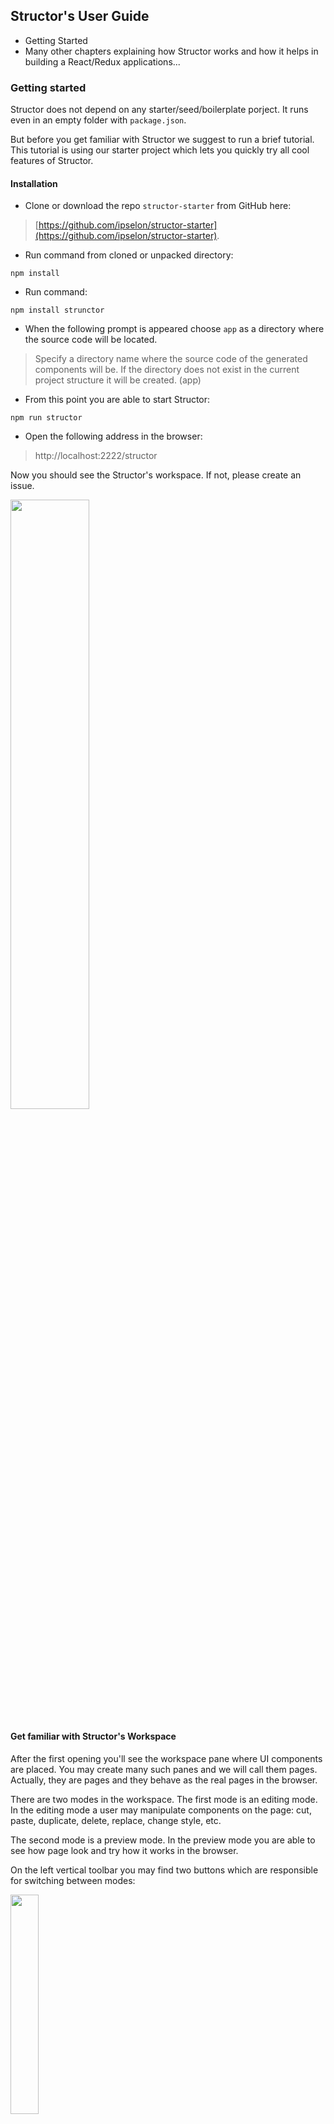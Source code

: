 ## Structor's User Guide

* Getting Started
* Many other chapters explaining how Structor works and how it helps in building a React/Redux applications...

### Getting started

Structor does not depend on any starter/seed/boilerplate porject. It runs even in an empty folder with `package.json`.

But before you get familiar with Structor we suggest to run a brief tutorial. This tutorial is using our starter project which lets you quickly try all cool features of Structor.

#### Installation

* Clone or download the repo `structor-starter` from GitHub here: 

> [https://github.com/ipselon/structor-starter](https://github.com/ipselon/structor-starter).

* Run command from cloned or unpacked directory:
```
npm install
```
* Run command:
```
npm install strunctor
```
* When the following prompt is appeared choose `app` as a directory where the source code will be located.
> Specify a directory name where the source code of the generated components will be.
 If the directory does not exist in the current project structure it will be created.
 (app)
 
* From this point you are able to start Structor:
```
npm run structor
```

* Open the following address in the browser:

> http://localhost:2222/structor

Now you should see the Structor's workspace. If not, please create an issue.

<p align="left">
  <img width="50%" src="https://raw.githubusercontent.com/ipselon/structor/dev-05/docs/img/structor-workspace-first-opening.png" />
</p>

#### Get familiar with Structor's Workspace

After the first opening you'll see the workspace pane where UI components are placed. You may create many such panes and we will call them pages. Actually, they are pages and they behave as the real pages in the browser.

There are two modes in the workspace. The first mode is an editing mode. In the editing mode a user may manipulate components on the page: cut, paste, duplicate, delete, replace, change style, etc. 

The second mode is a preview mode. In the preview mode you are able to see how page look and try how it works in the browser.

On the left vertical toolbar you may find two buttons which are responsible for switching between modes:

<p align="left">
  <img width="30%" src="https://raw.githubusercontent.com/ipselon/structor/dev-05/docs/img/structor-workspace-mode-switch-btns.png" />
</p>

On this stage of the tutorial the current page is in the edit mode.

On a separate note, we should understand what is a component and component model in terms of the Structor's workspace. The page in the workspace consists of multiple React components which are described in JSON format with a simple tree structure. Consequently, we may tell that a page model (tree) includes many components' models (leaves and branches).

```json5
01  "type": "Panel",
02  "children": [
03      {
04        "type": "Input",
05        "props": {
06          "type": "text",
07          "hasFeedback": true,
08          "placeholder": "Enter value",
09          "label": "Label for input"
10        }
11      },
12      {
13        "type": "Button",
14        "props": {
15          "bsStyle": "default"
16        },
17        "children": [
18          {
19            "type": "span",
20            "text": "Default"
21          }
22        ]
23      }
24  ]
```

The ***type*** field tells which React component should be rendered. In line `01` of the model we can see that type has a value of ***Panel***. ***Panel*** is a one of the components in the application source code.

**It means that you are able to select and manipulate only the components which are described in page's model. Shortly speaking, you can not select a component or element which is in the React component source code**

Let's start to compose something interesting. If you didn't select some component on the page yet, please do this by clicking on the text element right in the center of the current page.

<p align="left">
  <img width="50%" src="https://raw.githubusercontent.com/ipselon/structor/dev-05/docs/img/structor-workspace-selected-component.png" />
</p>

As usual we are not able to precisely select something on the Web page by simple clicking on a sibling area. That is why Structor presents a few ways to adjust the selection.

The firs way is to use a breadcrumbs control in the top toolbar of the workspace. The breadcrumbs control lets you see the path in the page model to the selected component. Also it allows you to select another component from this path by clicking on a path's node. In order to simplify understanding which component on the page corresponds to the node you are going to select, the corresponded component will be highlighted on the page once you hover over the path's node.

<p align="left">
  <img width="30%" src="https://raw.githubusercontent.com/ipselon/structor/dev-05/docs/img/structor-workspace-breadcrumbs-control.png" />
</p>

> BTW, when you hovering over the page you may see highlignted borders of the components, that greatly simplify the component hunting on the page.

Also, there is a commonly used way to see the page structure in Structor. There is a bottom panel with a tree view representation of the page model. You can select components in the treeview as well as in the breadcrumbs control. Please find a button on the left vertical toolbar and switch it on:

<p align="left">
  <img width="50%" src="https://raw.githubusercontent.com/ipselon/structor/dev-05/docs/img/structor-workspace-bottom-treeview.png" />
</p>

Now please select `h3` element on the page. We are going to replace this component with a simple HTML `div`. 

There are also a couple ways to add new component on the page. One way is to pick up needed component in a library panel. Click on the button with plus icon on the vertical left toolbar to see the library panel:

<p align="left">
  <img width="50%" src="https://raw.githubusercontent.com/ipselon/structor/dev-05/docs/img/structor-workspace-library-panel.png" />
</p>

The current version of Structor ships with a couple of React components and with many HTML elements in its library. Open `HTML` group in the library panel and find `div` item in the list. Then just click on it - you'll see the green message which tells that `div` component was copied into a clipboard.

The clipboard is a buffer which may temporary hold one or many components (please find about multiple selection in [Multiple Selection] section) until you clear the clipboard.

> As you can see, we are using a _Copy & Paste_ approach instead of a _Drag and Drop_ as many other similar tools do.

Having copied `div` into the clipboard we can replace `h3` with the clipboard by clicking on `Replace` button. Click on one of the following `Replace` buttons on the workspace:

<p align="left">
  <img width="20%" src="https://github.com/ipselon/structor/blob/dev-05/docs/img/structor-workspace-replace-btn-component.png" />
</p>
<br/>
<p align="left">
  <img width="20%" src="https://raw.githubusercontent.com/ipselon/structor/dev-05/docs/img/structor-workspace-replace-btn-toolbar.png" />
</p>
<br/>
<p align="left">
  <img width="20%" src="https://raw.githubusercontent.com/ipselon/structor/dev-05/docs/img/structor-workspace-replace-btn-treeview.png" />
</p>

Keep `div` component selected. Now we try to change style of this `div`. We will use a quick style panel to make it faster. However, there is a way to change JSON component's model through the component editor.

Click on the button with brush icon on the left vertical toolbar. It opens a rightside panel with quick CSS styles which may be applied to the selected component's model. Set the following styles:
* __Layout__ `display: flex`, `flexDirection: row`, `justifyContent: center`
* __Box Model__ `padding: 1em`

<p align="left">
  <img width="70%" src="https://raw.githubusercontent.com/ipselon/structor/dev-05/docs/img/structor-workspace-quickstyle-panel.png" />
</p>

Now we will replace `span` element inside of the `div` by a tuple of components nested in each other. Clear the clipboard by clicking on `New in clibpoard` label.

<p align="left">
  <img width="30%" src="https://raw.githubusercontent.com/ipselon/structor/dev-05/docs/img/structor-workspace-clear-clipboard.png" />
</p>

Be sure that clipboard is empty, then select `span` inside of the `div` and click on `Replace` button. We'll see a dialog where we can type a name of component from the library which will be placed insead of `span`. Additionaly, we can type a series of components delimited by dot that lets us add multiple components nested in each other.

Type two `div` components: `div`.`div` and submit action.

<p align="left">
  <img width="40%" src="https://raw.githubusercontent.com/ipselon/structor/dev-05/docs/img/structor-workspace-tuple-inserting.png" />
</p>

As we may see, we have a hierarchy of 3 nested divs. You can easily check it out on the bottom panel in treeview.

Select the innermost `div` and click on the circle button with plus sign on it underneath of the selected component:

<p align="left">
  <img width="20%" src="https://raw.githubusercontent.com/ipselon/structor/dev-05/docs/img/structor-workspace-insert-after-btn.png" />
</p>

This action appends a new component after the selected one. Type `button` name in the insertion dialog, and after `button` is appended set its style to `padding: 1em`.

Then we have to change the texts of `span` and `button`. Open the bottom treeview panel, and just click on the text - it allows to change text right in the place:

<p align="left">
  <img width="50%" src="https://raw.githubusercontent.com/ipselon/structor/dev-05/docs/img/structor-workspace-change-text-inplace.png" />
</p>

Change `span` text to "Count: 0", and `button` text to "Increase count". As the result of our manipulation the following composition should be:

<p align="left">
  <img width="70%" src="https://raw.githubusercontent.com/ipselon/structor/dev-05/docs/img/structor-workspace-result-composition.png" />
</p>

On the current stage of this tutorial we already learned:
* What are page and component models in terms of Structor
* How to view and navigate the component hierarhy in different ways
* How to add new components on the page using the library panel and clipboard
* How to add new components on the page using the quick insertion dialog
* How to change a component's model style using the quick style panel

In the next stages of the tutorial we will learn how to generate a scaffold for new React component. And how to export pages and build a Web App.

#### Generating React components

Structor ships with a couple source code generators for React component scaffolds. We are not going to discuss here how it works and how it can be customized. So, please keep in mind that any scaffold template may be changed to fit your requirements easily.

Now we are going to generate a scaffold for simple React component which will have equal look and feel as our composition which we made above.

Select the topmost `div` in the hierarchy of the current page, and click `Generate Component` button on the top toolbar of the workspace.

<p align="left">
  <img width="50%" src="https://raw.githubusercontent.com/ipselon/structor/dev-05/docs/img/generators-generate-component-btn.png" />
</p>

We will see a start page of the generator wizard, where we have to choose what component we want to generate.

<p align="left">
  <img width="50%" src="https://raw.githubusercontent.com/ipselon/structor/dev-05/docs/img/generators-list.png" />
</p>

Here we run `react-component` generator. The next step requires to enter a name of new component and/or a namespace for component.

<p align="left">
  <img width="50%" src="https://raw.githubusercontent.com/ipselon/structor/dev-05/docs/img/generators-enter-name.png" />
</p>

On this note we should step aside a bit and try to understand what the source code and its structure we will have after generation. The only requirement from Structor is to use a certain type of the source code structure. We will discuss the structure and motives to use it in the guide's chapters. But on this step please keep in mind the following structure of components possible to use with Structor:

```
<APP_DIR>
    components/
        <COMPONENT_NAME>
            index.js - React component
    containers/
        <CONTAINER_NAME>
            index.js - Redux container
            actions.js
            constants.js
            reducer.js
            sagas.js
            selectors.js
    modules/
        <NAMESPACE_NAME>/
            components/
                <COMPONENT_NAME>
                    index.js - React component
            containers/
                <CONTAINER_NAME>
                    index.js - Redux container
                    actions.js
                    constants.js
                    reducer.js
                    sagas.js
                    selectors.js
            index.js - components and containers index
            reducer.js - composition of containers' reducers
            sagas.js - composition of containers' sagas
```

> As far as Stuctor may manipulate a significant amount of the components they may have conflicting names (equal names), to avoid this situation we are using namespaces. More about motives to use `modules` structure along with `components` and `containers` please read here: [Additional Guidelines For (Redux) Project Structure](https://jaysoo.ca/2016/12/12/additional-guidelines-for-project-structure/#what-to-do-with-common-components)

Enter `Counter` as a new name of React component, and enter `Tutorial` as a namespace. We are going to create a new namespace with `Counter` component. Although we can create a component without any namespace and place it just in `components` folder, but we should create the namespace in order to learn how to extract and install namespaces using Structor.

Next step gives us options for a few variants of the future scaffold. We are leaving all options as they are and proceeding to the next step.

Here is a preview of the generated source code.

<p align="left">
  <img width="70%" src="https://raw.githubusercontent.com/ipselon/structor/dev-05/docs/img/generators-source-review.png" />
</p>

Click to install the source code. After the Webpack compiler finished switch to the preview mode and try to click on the `Increase counter` button. The counter will not be increased. That is why we need to change the source code to make it something valuable.

Open `index.js` file in the directory:
```
<PROJECT_DIR>/app/modules/Tutorial/components/Counter
```

And replace generated code with the following example (you may do your changes as well). Also, please observe that your changes are applied in the preview page almost immediatelly.

```javascript
/**
 *
 * Counter
 *
 */

import React, { Component, PropTypes } from 'react';

class Counter extends Component { // eslint-disable-line react/prefer-stateless-function

  constructor(props) {
    super(props);
    this.state = {
      counterValue: 0,
    };
  }

  handleIncrease = (e) => {
    e.stopPropagation();
    e.preventDefault();
    this.setState({counterValue: this.state.counterValue + 1});
  };

  render() {
    const {counterValue} = this.state; // eslint-disable-line
    return (
      <div style={{ padding: '1em', flexDirection: 'row', justifyContent: 'center', display: 'flex' }}>
        <div>
          <div>
            <span>Count: {counterValue}</span>
          </div>
          <button
            style={{ padding: '1em' }}
            onClick={this.handleIncrease}
          >
            <span>Increase count</span>
          </button>
        </div>
      </div>
      ); // eslint-disable-line
  }
}

export default Counter;
```

Now clicking on the button will increase the counter value.

<p align="left">
  <img width="50%" src="https://raw.githubusercontent.com/ipselon/structor/dev-05/docs/img/generators-component-preview.png" />
</p>

On this stage we learned:
* What the source code structure is used by Structor
* How to generate the source code of simple React component
* Hot reloading is working in the Structor workspace for any mode

Here we are ready to learn how to export the workspace pages and build an application in Structor Starter App.

#### Exporting pages and building App

This step is not necessary to the projects which have own building process and requre to add components manually into appliation pages. Structor Starter App does not have a sophisitcated app building process in terms of granularity, optimisation, etc. This step is mostly for the learning purpose. But it greatly helps to generate the entire pages for Web Application which may be constantly changed in the Structor workspace.

Click on the button with book icon on on the left vertical toolbar. This will show us a list of available pages. We were not discussing how pages can be created in Structor because this is a pretty simple action. 

In the top of the list we may see two buttons: `Export Pages` and `Export App`. `Export Pages` responsible for generating the source code for selected pages. And `Export App` button generates not only the pages' source code, but also the source code for entry point in terms of Webpack compiler.

<p align="left">
  <img width="50%" src="https://raw.githubusercontent.com/ipselon/structor/dev-05/docs/img/export-page-list-panel.png" />
</p>

As far as we are going to build application, we are choosing `Export App`. The modal dialog will worn us about what files will be generated and if there are some existing they will be rewritten.

After we saw a green message about a successfull exporting, we may find new folder `<APP_DIR>/routes` along with other files for React/Redux application. Please find the compiled bundle of the application in `<PROJECT_DIR>/build` directory.

Go to the terminal and run following command:
```
npm run start:production
```

This command initiates a building process of our application and starts an Express server instance on `3000` port. After the server is started we may open `http://localhost:3000` address in our browser.

On this stage we learned:
* How to export pages and generate the files for building an app

In the next stage we are going to learn how to extract the source code of namespaces as sharable Structor namespaces lib. And how to install such libs from Structor Market or from a local directory.

...


